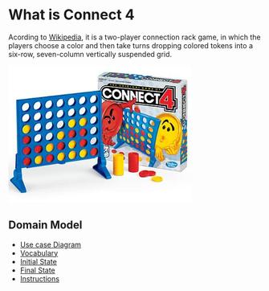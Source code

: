 # What is Connect 4
Acording to [Wikipedia](https://en.wikipedia.org/wiki/Connect_Four), it is a two-player connection rack game, in which the players choose a color and then take turns dropping colored tokens into a six-row, seven-column vertically suspended grid.

![Connect 4 image](/img/connect4.jpg)

## Domain Model
* [Use case Diagram](/img/usecase.png)
* [Vocabulary](/img/clases.png)
* [Initial State](/img/initial.png)
* [Final State](/img/finalStateObject.png)
* [Instructions]()
